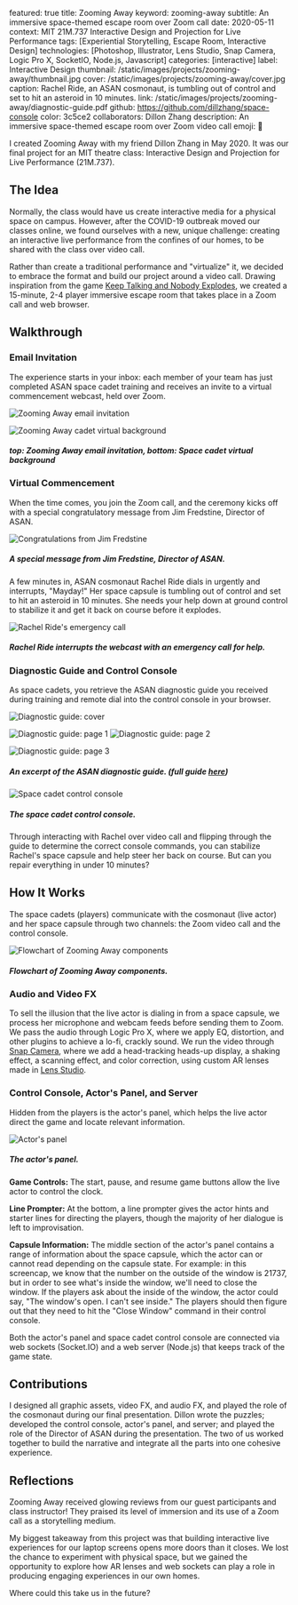 featured: true
title: Zooming Away
keyword: zooming-away
subtitle: An immersive space-themed escape room over Zoom call
date: 2020-05-11
context: MIT 21M.737 Interactive Design and Projection for Live Performance
tags: [Experiential Storytelling, Escape Room, Interactive Design]
technologies: [Photoshop, Illustrator, Lens Studio, Snap Camera, Logic Pro X, SocketIO, Node.js, Javascript]
categories: [interactive]
label: Interactive Design
thumbnail: /static/images/projects/zooming-away/thumbnail.jpg
cover: /static/images/projects/zooming-away/cover.jpg
caption: Rachel Ride, an ASAN cosmonaut, is tumbling out of control and set to hit an asteroid in 10 minutes.
link: /static/images/projects/zooming-away/diagnostic-guide.pdf
github: https://github.com/dillzhang/space-console
color: 3c5ce2
collaborators: Dillon Zhang
description: An immersive space-themed escape room over Zoom video call
emoji: 🚀

I created Zooming Away with my friend Dillon Zhang in May 2020. It was our final project for an MIT theatre class: Interactive Design and Projection for Live Performance (21M.737).

## The Idea

Normally, the class would have us create interactive media for a physical space on campus. However, after the COVID-19 outbreak moved our classes online, we found ourselves with a new, unique challenge: creating an interactive live performance from the confines of our homes, to be shared with the class over video call.

Rather than create a traditional performance and "virtualize" it, we decided to embrace the format and build our project around a video call. Drawing inspiration from the game [Keep Talking and Nobody Explodes](https://keeptalkinggame.com/), we created a 15-minute, 2-4 player immersive escape room that takes place in a Zoom call and web browser.

## Walkthrough

### Email Invitation

The experience starts in your inbox: each member of your team has just completed ASAN space cadet training and receives an invite to a virtual commencement webcast, held over Zoom.

<div class="image-set image-set-two" markdown="1">

![Zooming Away email invitation](/static/images/projects/zooming-away/email.jpg "Zooming Away email invitation")

</div>

<div class="image-set image-set-two" markdown="1">

![Zooming Away cadet virtual background](/static/images/projects/zooming-away/cadet-bg.jpg "Zooming Away cadet virtual background")

##### *top:* Zooming Away email invitation, *bottom:* Space cadet virtual background

</div>

### Virtual Commencement

When the time comes, you join the Zoom call, and the ceremony kicks off with a special congratulatory message from Jim Fredstine, Director of ASAN.

<div class="image-set" markdown="1">

![Congratulations from Jim Fredstine](/static/images/projects/zooming-away/jim.jpg "Congratulations from Jim Fredstine")

##### A special message from Jim Fredstine, Director of ASAN.

</div>

A few minutes in, ASAN cosmonaut Rachel Ride dials in urgently and interrupts, "Mayday!" Her space capsule is tumbling out of control and set to hit an asteroid in 10 minutes. She needs your help down at ground control to stabilize it and get it back on course before it explodes.

<div class="image-set" markdown="1">

![Rachel Ride's emergency call](/static/images/projects/zooming-away/rachel.gif "Rachel Ride is in an emergency")

##### Rachel Ride interrupts the webcast with an emergency call for help.

</div>

### Diagnostic Guide and Control Console

As space cadets, you retrieve the ASAN diagnostic guide you received during training and remote dial into the control console in your browser.

<div class="image-set image-set-two" markdown="1">

![Diagnostic guide: cover](/static/images/projects/zooming-away/dg-cover.jpg "Diagnostic guide: cover")

</div>

<div class="image-set image-set-two" markdown="1">

![Diagnostic guide: page 1](/static/images/projects/zooming-away/dg-1.jpg "Diagnostic guide: page 1")
![Diagnostic guide: page 2](/static/images/projects/zooming-away/dg-2.jpg "Diagnostic guide: page 2")

</div>

<div class="image-set image-set-two" markdown="1">

![Diagnostic guide: page 3](/static/images/projects/zooming-away/dg-3.jpg "Diagnostic guide: page 3")

</div>

##### An excerpt of the ASAN diagnostic guide. (full guide [here](/static/images/projects/zooming-away/diagnostic-guide.pdf))


<div class="image-set" markdown="1">

![Space cadet control console](/static/images/projects/zooming-away/console.png "Space cadet control console")

##### The space cadet control console.

</div>

Through interacting with Rachel over video call and flipping through the guide to determine the correct console commands, you can stabilize Rachel's space capsule and help steer her back on course. But can you repair everything in under 10 minutes?

## How It Works

The space cadets (players) communicate with the cosmonaut (live actor) and her space capsule through two channels: the Zoom video call and the control console.

<div class="image-set" markdown="1">

![Flowchart of Zooming Away components](/static/images/projects/zooming-away/flowchart.jpg "Flowchart of Zooming Away components")

##### Flowchart of Zooming Away components.

</div>

### Audio and Video FX

To sell the illusion that the live actor is dialing in from a space capsule, we process her microphone and webcam feeds before sending them to Zoom. We pass the audio through Logic Pro X, where we apply EQ, distortion, and other plugins to achieve a lo-fi, crackly sound. We run the video through [Snap Camera](https://snapcamera.snapchat.com/), where we add a head-tracking heads-up display, a shaking effect, a scanning effect, and color correction, using custom AR lenses made in [Lens Studio](https://lensstudio.snapchat.com/).

### Control Console, Actor's Panel, and Server

Hidden from the players is the actor's panel, which helps the live actor direct the game and locate relevant information.

<div class="image-set" markdown="1">

![Actor's panel](/static/images/projects/zooming-away/actors-panel.png "Actor's panel")

##### The actor's panel.

</div>

**Game Controls:** The start, pause, and resume game buttons allow the live actor to control the clock.

**Line Prompter:** At the bottom, a line prompter gives the actor hints and starter lines for directing the players, though the majority of her dialogue is left to improvisation.

**Capsule Information:** The middle section of the actor's panel contains a range of information about the space capsule, which the actor can or cannot read depending on the capsule state. For example: in this screencap, we know that the number on the outside of the window is 21737, but in order to see what's inside the window, we'll need to close the window. If the players ask about the inside of the window, the actor could say, "The window's open. I can't see inside." The players should then figure out that they need to hit the "Close Window" command in their control console.

Both the actor's panel and space cadet control console are connected via web sockets (Socket.IO) and a web server (Node.js) that keeps track of the game state.

## Contributions

I designed all graphic assets, video FX, and audio FX, and played the role of the cosmonaut during our final presentation. Dillon wrote the puzzles; developed the control console, actor's panel, and server; and played the role of the Director of ASAN during the presentation. The two of us worked together to build the narrative and integrate all the parts into one cohesive experience.

## Reflections

Zooming Away received glowing reviews from our guest participants and class instructor! They praised its level of immersion and its use of a Zoom call as a storytelling medium.

My biggest takeaway from this project was that building interactive live experiences for our laptop screens opens more doors than it closes. We lost the chance to experiment with physical space, but we gained the opportunity to explore how AR lenses and web sockets can play a role in producing engaging experiences in our own homes.

Where could this take us in the future?
